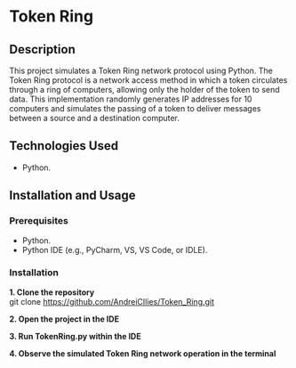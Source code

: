 # Token Ring

## Description

This project simulates a Token Ring network protocol using Python. The Token Ring protocol is a network access method in which a token circulates through a ring of computers, allowing only the holder of the token to send data. This implementation randomly generates IP addresses for 10 computers and simulates the passing of a token to deliver messages between a source and a destination computer.

## Technologies Used

* Python.

## Installation and Usage

### Prerequisites

* Python.
* Python IDE (e.g., PyCharm, VS, VS Code, or IDLE).

### Installation

**1. Clone the repository**  
git clone https://github.com/AndreiCIlies/Token_Ring.git

**2. Open the project in the IDE**

**3. Run TokenRing.py within the IDE**

**4. Observe the simulated Token Ring network operation in the terminal**
